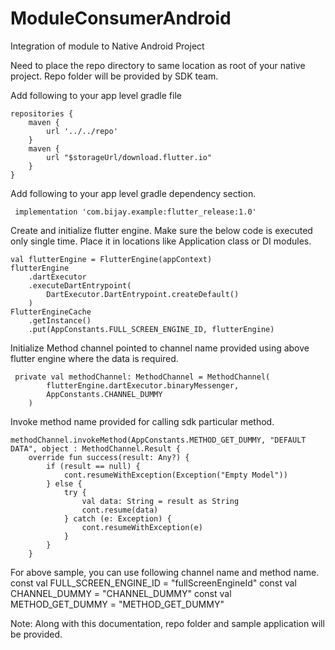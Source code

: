 # ModuleConsumerAndroid

Integration of module to Native Android Project


Need to place the repo directory to same location as root of your native project. Repo folder will be provided by SDK team.


Add following to your app level gradle file
```
repositories {
    maven {
        url '../../repo'
    }
    maven {
        url "$storageUrl/download.flutter.io"
    }
}
```



Add following to your app level gradle dependency section.
```	
 implementation 'com.bijay.example:flutter_release:1.0'
```



Create and initialize flutter engine. Make sure the below code is executed only single time. Place it in locations like Application class or DI modules.
```
val flutterEngine = FlutterEngine(appContext)
flutterEngine
    .dartExecutor
    .executeDartEntrypoint(
        DartExecutor.DartEntrypoint.createDefault()
    )
FlutterEngineCache
    .getInstance()
    .put(AppConstants.FULL_SCREEN_ENGINE_ID, flutterEngine)
```





	
Initialize Method channel pointed to channel name provided using above flutter engine where the data is required.
```	   
 private val methodChannel: MethodChannel = MethodChannel(
        flutterEngine.dartExecutor.binaryMessenger,
        AppConstants.CHANNEL_DUMMY
    )
```


Invoke method name provided for calling sdk particular method.
```
methodChannel.invokeMethod(AppConstants.METHOD_GET_DUMMY, "DEFAULT DATA", object : MethodChannel.Result {
    override fun success(result: Any?) {
        if (result == null) {
            cont.resumeWithException(Exception("Empty Model"))
        } else {
            try {
                val data: String = result as String
                cont.resume(data)
            } catch (e: Exception) {
                cont.resumeWithException(e)
            }
        }
    }
```









For above sample, you can use following channel name and method name.
const val FULL_SCREEN_ENGINE_ID = "fullScreenEngineId"
const val CHANNEL_DUMMY = "CHANNEL_DUMMY"
const val METHOD_GET_DUMMY = "METHOD_GET_DUMMY"




Note: Along with this documentation, repo folder and sample application will be provided.
